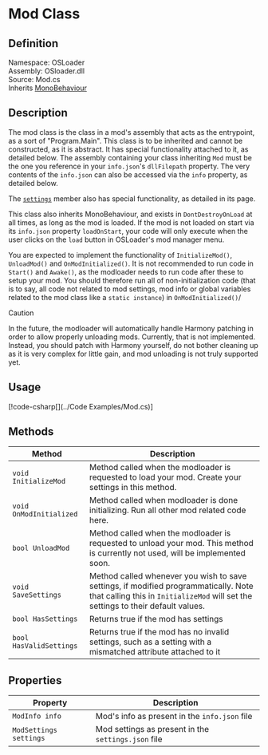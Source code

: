 # Mod Class

## Definition
Namespace: OSLoader  
Assembly: OSloader.dll  
Source: Mod.cs  
Inherits [MonoBehaviour](https://docs.unity3d.com/ScriptReference/MonoBehaviour.html)

## Description
The mod class is the class in a mod's assembly that acts as the entrypoint, as a sort of "Program.Main". This class is to be inherited and cannot be constructed, as it is abstract. It has special functionality attached to it, as detailed below. The assembly containing your class inheriting `Mod` must be the one you reference in your `info.json`'s `dllFilepath` property. The very contents of the `info.json` can also be accessed via the `info` property, as detailed below.

The [`settings`]() member also has special functionality, as detailed in its page.

This class also inherits MonoBehaviour, and exists in `DontDestroyOnLoad` at all times, as long as the mod is loaded. If the mod is not loaded on start via its `info.json` property `loadOnStart`, your code will only execute when the user clicks on the `load` button in OSLoader's mod manager menu.

You are expected to implement the functionality of `InitializeMod()`, `UnloadMod()` and `OnModInitialized()`. It is not recommended to run code in `Start()` and
`Awake()`, as the modloader needs to run code after these to setup your mod. You should therefore run all of non-initialization code (that is to say, all code
not related to mod settings, mod info or global variables related to the mod class like a `static instance`) in `OnModInitialized()`/

> [!CAUTION]
> In the future, the modloader will automatically handle Harmony patching in order to allow properly unloading mods. Currently, that is not implemented.
> Instead, you should patch with Harmony yourself, do not bother cleaning up as it is very complex for little gain, and mod unloading is not truly
> supported yet.

## Usage
[!code-csharp[](../Code Examples/Mod.cs)]

## Methods
Method | Description
-- | -
`void InitializeMod` | Method called when the modloader is requested to load your mod. Create your settings in this method.
`void OnModInitialized` | Method called when modloader is done initializing. Run all other mod related code here.
`bool UnloadMod` | Method called when the modloader is requested to unload your mod. This method is currently not used, will be implemented soon.
`void SaveSettings` | Method called whenever you wish to save settings, if modified programmatically. Note that calling this in `InitializeMod` will set the settings to their default values.
`bool HasSettings` | Returns true if the mod has settings
`bool HasValidSettings` | Returns true if the mod has no invalid settings, such as a setting with a mismatched attribute attached to it

## Properties
Property | Description
-- | -
`ModInfo info` | Mod's info as present in the `info.json` file
`ModSettings settings` | Mod settings as present in the `settings.json` file